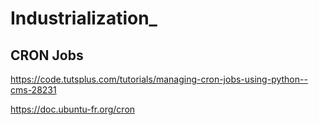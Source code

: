 # Industrialization_

## CRON Jobs

https://code.tutsplus.com/tutorials/managing-cron-jobs-using-python--cms-28231


https://doc.ubuntu-fr.org/cron

